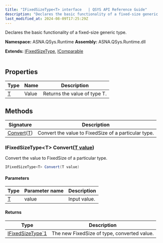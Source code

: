 ```yaml
---
title: "IFixedSizeType<T> interface   | QSYS API Reference Guide"
description: "Declares the basic functionality of a fixed-size generic type. "
last_modified_at: 2024-08-09T17:25:29Z
---
```


Declares the basic functionality of a fixed-size generic type.

**Namespace:** ASNA.QSys.Runtime
**Assembly:** ASNA.QSys.Runtime.dll

**Extends:** [IFixedSizeType](/reference/runtime/qsys-runtime/i-fixed-size-type.html), [IComparable](https://learn.microsoft.com/en-us/dotnet/api/system.icomparable-1?view=net-8.0)
<br>
<br>

## Properties

| Type | Name | Description
| --- | --- | --- 
| [T](https://learn.microsoft.com/en-us/dotnet/api/system.type?view=net-8.0) | Value | Returns the value of type T. |

## Methods

| Signature | Description |
| --- | --- |
| [Convert](#ifixedsizetype-t-convertt-value)([T](https://learn.microsoft.com/en-us/dotnet/api/system.type?view=net-8.0)) | Convert the value to FixedSize of a particular type.

### IFixedSizeType\<T\> Convert([T value](https://learn.microsoft.com/en-us/dotnet/api/system.type?view=net-8.0))

Convert the value to FixedSize of a particular type.

```cs
IFixedSizeType<T> Convert(T value)
```

#### Parameters

| Type | Parameter name | Description
| --- | --- | ---
| [T](https://learn.microsoft.com/en-us/dotnet/api/system.type?view=net-8.0) | value | Input value.

#### Returns

| Type | Description
| --- | ---
| [IFixedSizeType`1](/reference/runtime/qsys-runtime/i-fixed-size-type-1.html) | The new FixedSize of type, converted value.
